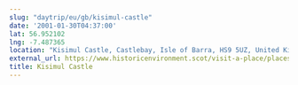 ```yaml
---
slug: "daytrip/eu/gb/kisimul-castle"
date: '2001-01-30T04:37:00'
lat: 56.952102
lng: -7.487365
location: "Kisimul Castle, Castlebay, Isle of Barra, HS9 5UZ, United Kingdom"
external_url: https://www.historicenvironment.scot/visit-a-place/places/kisimul-castle/
title: Kisimul Castle
---
```



